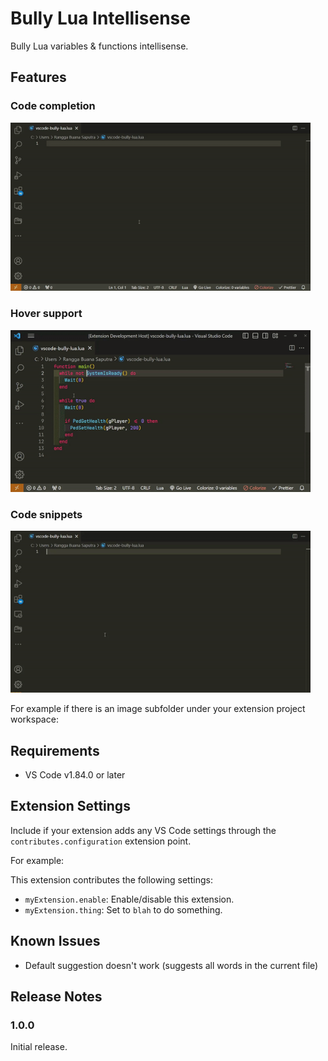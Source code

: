 # Bully Lua Intellisense

Bully Lua variables & functions intellisense.

## Features

### Code completion

<img src="./media/feature-code-completion.gif" width="480" />

### Hover support

<img src="./media/feature-hover-support.gif" width="480" />

### Code snippets

<img src="./media/feature-code-snippets.gif" width="480" />

For example if there is an image subfolder under your extension project workspace:

## Requirements

- VS Code v1.84.0 or later

## Extension Settings

Include if your extension adds any VS Code settings through the `contributes.configuration` extension point.

For example:

This extension contributes the following settings:

- `myExtension.enable`: Enable/disable this extension.
- `myExtension.thing`: Set to `blah` to do something.

## Known Issues

- Default suggestion doesn't work (suggests all words in the current file)

## Release Notes

### 1.0.0

Initial release.
